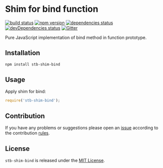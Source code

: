 Shim for bind function
======================

[![build status](https://img.shields.io/travis/stbsdk/bind.svg?style=flat-square)](https://travis-ci.org/stbsdk/bind)
[![npm version](https://img.shields.io/npm/v/stb-shim-bind.svg?style=flat-square)](https://www.npmjs.com/package/stb-shim-bind)
[![dependencies status](https://img.shields.io/david/stbsdk/shim-bind.svg?style=flat-square)](https://david-dm.org/stbsdk/shim-bind)
[![devDependencies status](https://img.shields.io/david/dev/stbsdk/shim-bind.svg?style=flat-square)](https://david-dm.org/stbsdk/shim-bind?type=dev)
[![Gitter](https://img.shields.io/badge/gitter-join%20chat-blue.svg?style=flat-square)](https://gitter.im/DarkPark/stbsdk)


Pure JavaScript implementation of bind method in function prototype.


## Installation ##

```bash
npm install stb-shim-bind
```


## Usage ##

Apply shim for bind:

```js
require('stb-shim-bind');
```


## Contribution ##

If you have any problems or suggestions please open an [issue](https://github.com/stbsdk/shim-bind/issues)
according to the contribution [rules](.github/contributing.md).


## License ##

`stb-shim-bind` is released under the [MIT License](license.md).
